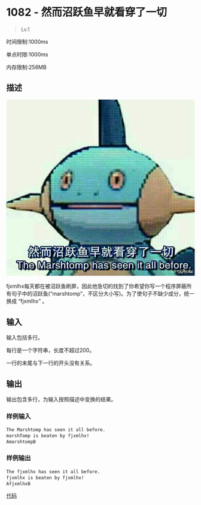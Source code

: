 # 1082 - 然而沼跃鱼早就看穿了一切
>Lv.1

时间限制:1000ms

单点时限:1000ms

内存限制:256MB

## 描述
![沼跃鱼](./marshtomp.jpg)

fjxmlhx每天都在被沼跃鱼刷屏，因此他急切的找到了你希望你写一个程序屏蔽所有句子中的沼跃鱼(“marshtomp”，不区分大小写)。为了使句子不缺少成分，统一换成 “fjxmlhx” 。

## 输入

输入包括多行。

每行是一个字符串，长度不超过200。

一行的末尾与下一行的开头没有关系。

## 输出

输出包含多行，为输入按照描述中变换的结果。

### 样例输入
    The Marshtomp has seen it all before.
    marshTomp is beaten by fjxmlhx!
    AmarshtompB
    
### 样例输出
    The fjxmlhx has seen it all before.
    fjxmlhx is beaten by fjxmlhx!
    AfjxmlhxB
    
[代码](./Main.java)